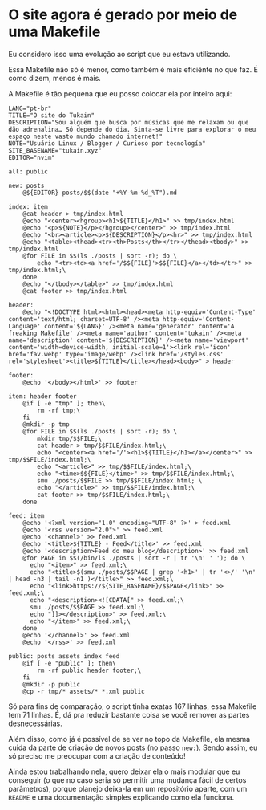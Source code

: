 # O site agora é gerado por meio de uma Makefile

Eu considero isso uma evolução ao script que eu estava utilizando.

Essa Makefile não só é menor, como também é mais eficiênte no que faz. É como
dizem, menos é mais.

A Makefile é tão pequena que eu posso colocar ela por inteiro aqui:

    LANG="pt-br"
    TITLE="O site do Tukain"
    DESCRIPTION="Sou alguém que busca por músicas que me relaxam ou que dão adrenalina… Só depende do dia. Sinta-se livre para explorar o meu espaço neste vasto mundo chamado internet!"
    NOTE="Usuário Linux / Blogger / Curioso por tecnología"
    SITE_BASENAME="tukain.xyz"
    EDITOR="nvim"
    
    all: public
    
    new: posts
    	@${EDITOR} posts/$$(date "+%Y-%m-%d_%T").md
    
    index: item
    	@cat header > tmp/index.html
    	@echo "<center><hgroup><h1>${TITLE}</h1>" >> tmp/index.html
    	@echo "<p>${NOTE}</p></hgroup></center>" >> tmp/index.html
    	@echo "<br><article><p>${DESCRIPTION}</p><hr>" >> tmp/index.html
    	@echo "<table><thead><tr><th>Posts</th></tr></thead><tbody>" >> tmp/index.html
    	@for FILE in $$(ls ./posts | sort -r); do \
    		echo "<tr><td><a href='/$${FILE}'>$${FILE}</a></td></tr>" >> tmp/index.html;\
    	done
    	@echo "</tbody></table>" >> tmp/index.html
    	@cat footer >> tmp/index.html
    
    header:
    	@echo "<!DOCTYPE html><html><head><meta http-equiv='Content-Type' content='text/html; charset=UTF-8' /><meta http-equiv='Content-Language' content='${LANG}' /><meta name='generator' content='A freaking Makefile' /><meta name='author' content='tukain' /><meta name='description' content='${DESCRIPTION}' /><meta name='viewport' content='width=device-width, initial-scale=1'><link rel='icon' href='fav.webp' type='image/webp' /><link href='/styles.css' rel='stylesheet'><title>${TITLE}</title></head><body>" > header
    
    footer:
    	@echo '</body></html>' >> footer
    
    item: header footer
    	@if [ -e "tmp" ]; then\
    		rm -rf tmp;\
    	fi
    	@mkdir -p tmp
    	@for FILE in $$(ls ./posts | sort -r); do \
    		mkdir tmp/$$FILE;\
    		cat header > tmp/$$FILE/index.html;\
    		echo "<center><a href='/'><h1>${TITLE}</h1></a></center>" >> tmp/$$FILE/index.html;\
    		echo "<article>" >> tmp/$$FILE/index.html;\
    		echo "<time>$${FILE}</time>" >> tmp/$$FILE/index.html;\
    		smu ./posts/$$FILE >> tmp/$$FILE/index.html; \
    		echo "</article>" >> tmp/$$FILE/index.html;\
    		cat footer >> tmp/$$FILE/index.html;\
    	done
    
    feed: item
    	@echo '<?xml version="1.0" encoding="UTF-8" ?>' > feed.xml
    	@echo '<rss version="2.0">' >> feed.xml
    	@echo '<channel>' >> feed.xml
    	@echo '<title>${TITLE} - Feed</title>' >> feed.xml
    	@echo '<description>Feed do meu blog</description>' >> feed.xml
    	@for PAGE in $$(/bin/ls ./posts | sort -r | tr '\n' ' '); do \
    	  echo "<item>" >> feed.xml;\
    	  echo "<title>$(smu ./posts/$$PAGE | grep '<h1>' | tr '<>/' '\n' | head -n3 | tail -n1 )</title>" >> feed.xml;\
    	  echo "<link>https://${SITE_BASENAME}/$$PAGE</link>" >> feed.xml;\
    	  echo "<description><![CDATA[" >> feed.xml;\
    	  smu ./posts/$$PAGE >> feed.xml;\
    	  echo "]]></description>" >> feed.xml;\
    	  echo "</item>" >> feed.xml;\
    	done
    	@echo '</channel>' >> feed.xml
    	@echo '</rss>' >> feed.xml
    
    public: posts assets index feed
    	@if [ -e "public" ]; then\
    		rm -rf public header footer;\
    	fi
    	@mkdir -p public
    	@cp -r tmp/* assets/* *.xml public
    


Só para fins de comparação, o script tinha exatas 167 linhas, essa Makefile tem
71 linhas. É, dá pra reduzir bastante coisa se você remover as partes
desnecessárias.

Além disso, como já é possível de se ver no topo da Makefile, ela mesma cuida da parte de criação
de novos posts (no passo `new:`). Sendo assim, eu só preciso me preocupar com a criação de conteúdo!

Ainda estou trabalhando nela, quero deixar ela o mais modular que eu conseguir (o que no caso seria
só permitir uma mudança fácil de certos parâmetros), porque planejo deixa-la em um repositório aparte,
com um `README` e uma documentação simples explicando como ela funciona.

